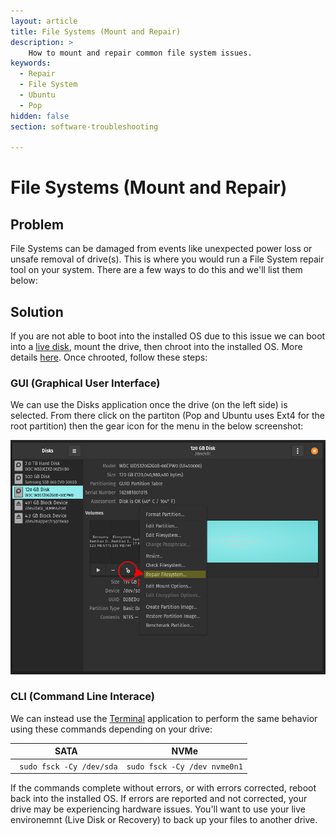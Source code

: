 ```yaml
---
layout: article
title: File Systems (Mount and Repair)
description: >
    How to mount and repair common file system issues.
keywords:
  - Repair
  - File System
  - Ubuntu
  - Pop
hidden: false
section: software-troubleshooting

---
```


# File Systems (Mount and Repair)

## Problem

File Systems can be damaged from events like unexpected power loss or unsafe removal of drive(s). This is where you would run a File System repair tool on your system. There are a few ways to do this and we'll list them below:

## Solution

If you are not able to boot into the installed OS due to this issue we can boot into a [live disk](http://support.system76.com/articles/live-disk/), mount the drive, then chroot into the installed OS. More details [here](https://support.system76.com/articles/bootloader/). Once chrooted, follow these steps:

### GUI (Graphical User Interface)

We can use the Disks application once the drive (on the left side) is selected. From there click on the partiton (Pop and Ubuntu uses Ext4 for the root partition) then the gear icon for the menu in the below screenshot:

![Disks-Repair](/images/fixing-drives/disks-application.png)

### CLI (Command Line Interace)

We can instead use the <u>Terminal</u> application to perform the same behavior using these commands depending on your drive:

|         SATA                       |           NVMe                 |
|:----------------------------------:|:------------------------------:|
| ``` sudo fsck -Cy /dev/sda```      |```sudo fsck -Cy /dev nvme0n1```|

If the commands complete without errors, or with errors corrected, reboot back into the installed OS. 
If errors are reported and not corrected, your drive may be experiencing hardware issues. You'll want to use your live environemnt (Live Disk or Recovery) to back up your files to another drive. <!--We have an article on this process [here](disaster recovery article).-->